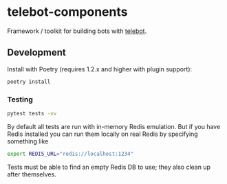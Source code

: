 # telebot-components

Framework / toolkit for building bots with [telebot](https://github.com/bots-against-war/telebot).

<!-- ## Development -->


## Development

Install with Poetry (requires 1.2.x and higher with plugin support):

```bash
poetry install
```

### Testing

```bash
pytest tests -vv
```

By default all tests are run with in-memory Redis emulation. But if you have Redis installed you can run them
locally on real Redis by specifying something like

```bash
export REDIS_URL="redis://localhost:1234"
```

Tests must be able to find an empty Redis DB to use; they also clean up after themselves.
